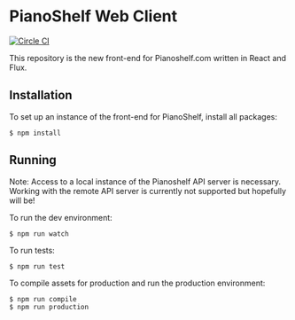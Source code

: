 # PianoShelf Web Client

[![Circle CI](https://circleci.com/gh/pianoshelf/webclient-react/tree/master.svg?style=svg)](https://circleci.com/gh/Pianoshelf/webclient-react/tree/master)

This repository is the new front-end for Pianoshelf.com written in React and Flux.

## Installation

To set up an instance of the front-end for PianoShelf, install all packages:

    $ npm install

## Running

Note: Access to a local instance of the Pianoshelf API server is necessary. Working with the
remote API server is currently not supported but hopefully will be!

To run the dev environment:

    $ npm run watch

To run tests:

    $ npm run test

To compile assets for production and run the production environment:

    $ npm run compile
    $ npm run production

